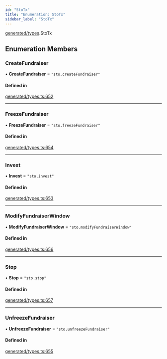 ```yaml
---
id: "StoTx"
title: "Enumeration: StoTx"
sidebar_label: "StoTx"
---
```


[generated/types](../../../../modules/Generated/Types/Types.md).StoTx

## Enumeration Members

### CreateFundraiser

• **CreateFundraiser** = ``"sto.createFundraiser"``

#### Defined in

[generated/types.ts:652](https://github.com/PolymeshAssociation/polymesh-sdk/blob/31fdce23/src/generated/types.ts#L652)

___

### FreezeFundraiser

• **FreezeFundraiser** = ``"sto.freezeFundraiser"``

#### Defined in

[generated/types.ts:654](https://github.com/PolymeshAssociation/polymesh-sdk/blob/31fdce23/src/generated/types.ts#L654)

___

### Invest

• **Invest** = ``"sto.invest"``

#### Defined in

[generated/types.ts:653](https://github.com/PolymeshAssociation/polymesh-sdk/blob/31fdce23/src/generated/types.ts#L653)

___

### ModifyFundraiserWindow

• **ModifyFundraiserWindow** = ``"sto.modifyFundraiserWindow"``

#### Defined in

[generated/types.ts:656](https://github.com/PolymeshAssociation/polymesh-sdk/blob/31fdce23/src/generated/types.ts#L656)

___

### Stop

• **Stop** = ``"sto.stop"``

#### Defined in

[generated/types.ts:657](https://github.com/PolymeshAssociation/polymesh-sdk/blob/31fdce23/src/generated/types.ts#L657)

___

### UnfreezeFundraiser

• **UnfreezeFundraiser** = ``"sto.unfreezeFundraiser"``

#### Defined in

[generated/types.ts:655](https://github.com/PolymeshAssociation/polymesh-sdk/blob/31fdce23/src/generated/types.ts#L655)
